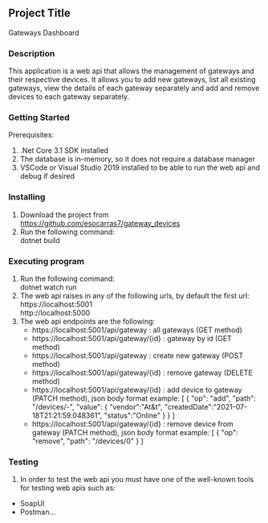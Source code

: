 ## Project Title

Gateways Dashboard

### Description

This application is a web api that allows the management of gateways and their respective devices. It allows you to add new gateways, list all existing gateways, view the details of each gateway separately and add and remove devices to each gateway separately.

### Getting Started

Prerequisites:

1. .Net Core 3.1 SDK installed
2. The database is in-memory, so it does not require a database manager
3. VSCode or Visual Studio 2019 installed to be able to run the web api and debug if desired

### Installing

1. Download the project from https://github.com/esocarras7/gateway_devices
2. Run the following command:  
   dotnet build

### Executing program

1. Run the following command:  
   dotnet watch run
2. The web api raises in any of the following urls, by default the first url:  
   https://localhost:5001  
   http://localhost:5000
3. The web api endpoints are the following:
   - https://localhost:5001/api/gateway : all gateways (GET method)
   - https://localhost:5001/api/gateway/{id} : gateway by id (GET method)
   - https://localhost:5001/api/gateway : create new gateway (POST method)
   - https://localhost:5001/api/gateway/{id} : remove gateway (DELETE method)
   - https://localhost:5001/api/gateway/{id} : add device to gateway (PATCH method), json body format example:
     [
     {
     "op": "add",
     "path": "/devices/-",
     "value": {
     "vendor":"At&t",
     "createdDate":"2021-07-18T21:21:59.048361",
     "status":"Online"
     }
     }
     ]
   - https://localhost:5001/api/gateway/{id} : remove device from gateway (PATCH method), json body format example:
     [
     {
     "op": "remove",
     "path": "/devices/0"
     }
     ]

### Testing

1. In order to test the web api you must have one of the well-known tools for testing web apis such as:

- SoapUI
- Postman...
